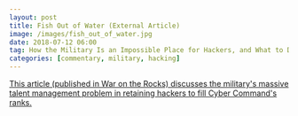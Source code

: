```yaml
---
layout: post
title: Fish Out of Water (External Article)
image: /images/fish_out_of_water.jpg
date: 2018-07-12 06:00
tag: How the Military Is an Impossible Place for Hackers, and What to Do About It
categories: [commentary, military, hacking]
---
```

[1]: https://warontherocks.com/2018/07/fish-out-of-water-how-the-military-is-an-impossible-place-for-hackers-and-what-to-do-about-it/

[This article (published in War on the Rocks) discusses the military's massive talent management problem in retaining hackers to fill Cyber Command's ranks.][1]
